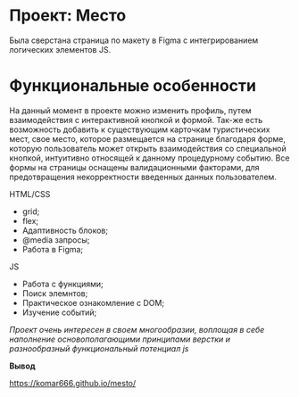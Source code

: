 # Проект: Место
Была сверстана страница по макету в Figma с интегрированием логических элементов JS.

# Функциональные особенности

На данный момент в проекте можно изменить профиль, путем взаимодействия с интерактивной кнопкой и формой. Так-же есть возможность добавить к существующим карточкам туристических мест, свое место, которое размещается на странице благодаря форме, которую пользователь может открыть взаимодействия со специальной кнопкой, интуитивно относящей к данному процедурному событию. Все формы на страницы оснащены валидационными факторами, для предотвращения некорректности введенных данных пользователем.

HTML/CSS

* grid;  
* flex;  
* Адаптивность блоков;  
* @media запросы;  
* Работа в Figma;  

JS

* Работа с функциями;  
* Поиск элемнтов;  
* Практическое ознакомление с DOM;  
* Изучение событий;


*Проект очень интересен в своем многообразии, воплощая в себе наполнение основополагающими принципами верстки и разнообразный функциональный потенциал js* 

**Вывод**  

https://komar666.github.io/mesto/
